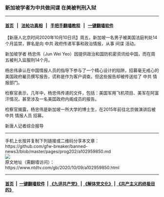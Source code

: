 ### 新加坡学者为中共做间谍 在美被判刑入狱
------------------------

#### [首页](https://github.com/gfw-breaker/banned-news3/blob/master/README.md) &nbsp;&nbsp;|&nbsp;&nbsp; [法轮功真相](https://github.com/begood0513/basic/blob/master/README.md)  &nbsp;&nbsp;|&nbsp;&nbsp; [手把手翻墙教程](https://github.com/gfw-breaker/guides/wiki)  &nbsp;&nbsp;|&nbsp;&nbsp; [一键翻墙软件](https://github.com/gfw-breaker/nogfw/blob/master/README.md)  



<div><div class="post_content" itemprop="articleBody">
 <p>
  【新唐人北京时间2020年10月10日讯】周五，新加坡一名男子被美国法庭判处14个月监禁，罪名是向
  <ok href="https://www.ntdtv.com/gb/中共.htm">
   中共
  </ok>
  政府传递军事和政治情报，从事
  <ok href="https://www.ntdtv.com/gb/间谍.htm">
   间谍
  </ok>
  活动。
 </p>
 <p>
  <ok href="https://www.ntdtv.com/gb/新加坡学者.htm">
   新加坡学者
  </ok>
  杨忠伟（Jun Wei Yeo）因提供政治和国防机密资讯给中国，而在周五被判入监服刑14个月。
 </p>
 <p>
  杨忠伟承认在中国情报人员的指导下参与了一个精心设计的陷阱，招募毫无戒心的美国政府雇员撰写报告，谎称是作为客户调查。但这些报告却被传送给了
  <ok href="https://www.ntdtv.com/gb/中共.htm">
   中共
  </ok>
  情报部门。
 </p>
 <p>
  检察官表示，几年中，杨忠伟传递的文件，包括：美国军用飞机项目、美军在阿富汗情况，甚至涉及一名美囯政府内阁成员的报告。
 </p>
 <p>
  检察官揭露，杨忠伟是新加坡一所大学的博士生，在2015年前往北京做演讲后被中共
  <ok href="https://www.ntdtv.com/gb/情报人员.htm">
   情报人员
  </ok>
  招募。
 </p>
 <p>
  新唐人记者综合报导
 </p>
 <div class="single_ad">
 </div>
</div>
</div>
<hr/>
手机上长按并复制下列链接或二维码分享本文章：<br/>
https://github.com/gfw-breaker/banned-news3/blob/master/pages/prog202/a102959850.md <br/>
<a href='https://github.com/gfw-breaker/banned-news3/blob/master/pages/prog202/a102959850.md'><img src='https://github.com/gfw-breaker/banned-news3/blob/master/pages/prog202/a102959850.md.png'/></a> <br/>
原文地址（需翻墙访问）：https://www.ntdtv.com/gb/2020/10/09/a102959850.html


------------------------
#### [首页](https://github.com/gfw-breaker/banned-news3/blob/master/README.md) &nbsp;|&nbsp; [一键翻墙软件](https://github.com/gfw-breaker/nogfw/blob/master/README.md) &nbsp;| [《九评共产党》](https://github.com/gfw-breaker/9ping.md/blob/master/README.md#九评之一评共产党是什么) | [《解体党文化》](https://github.com/gfw-breaker/jtdwh.md/blob/master/README.md) | [《共产主义的终极目的》](https://github.com/gfw-breaker/gczydzjmd.md/blob/master/README.md)


<img src='http://gfw-breaker.win/banned-news3/pages/prog202/a102959850.md' width='0px' height='0px'/>